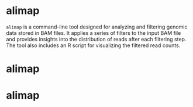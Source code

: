 # alimap
`alimap` is a command-line tool designed for analyzing and filtering genomic data stored in BAM files. It applies a series of filters to the input BAM file and provides insights into the distribution of reads after each filtering step. The tool also includes an R script for visualizing the filtered read counts.
# alimap
# alimap
